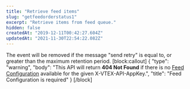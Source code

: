 ```yaml
---
title: "Retrieve feed items"
slug: "getfeedorderstatus1"
excerpt: "Retrieve items from feed queue."
hidden: false
createdAt: "2019-12-11T00:42:27.604Z"
updatedAt: "2021-11-30T22:54:22.082Z"
---
```

The event will be removed if the message "send retry" is equal to, or greater than the maximum retention period.
[block:callout]
{
  "type": "warning",
  "body": "This API will return **404 Not Found** if there is no [Feed Configuration](https://developers.vtex.com/vtex-rest-api/reference/feed-v3#feedconfiguration) available for the given X-VTEX-API-AppKey.",
  "title": "Feed Configuration is required"
}
[/block]